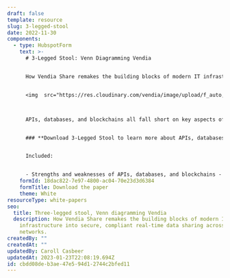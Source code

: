 ```yaml
---
draft: false
template: resource
slug: 3-legged-stool
date: 2022-11-30
components:
  - type: HubspotForm
    text: >-
      # 3-Legged Stool: Venn Diagramming Vendia


      How Vendia Share remakes the building blocks of modern IT infrastructure into secure, compliant real-time data connectivity  and sharing solutions


      <img  src="https://res.cloudinary.com/vendia/image/upload/f_auto,q_90/v1669906370/3Legged_Fig01_bohruk.webp" alt="" />



      APIs, databases, and blockchains all fall short on key aspects of secure, real-time data sharing needed to meet business needs. Vendia Share combines the three to make up for each one lacks


      ### **Download 3-Legged Stool to learn more about APIs, databases, and blockchain and how they complement one another.** 


      Included:


      - Strengths and weaknesses of APIs, databases, and blockchains - How Vendia Share brings them together - What this means for data sharing between two orgs - How you can get started today
    formId: 18dac822-7e97-4800-ac04-70e23d3d6384
    formTitle: Download the paper
    theme: White
resourceType: white-papers
seo:
  title: Three-legged stool, Venn diagramming Vendia
  description: How Vendia Share remakes the building blocks of modern IT
    infrastructure into secure, compliant real-time data sharing across business
    networks.
createdBy: ""
createdAt: ""
updatedBy: Caroll Casbeer
updatedAt: 2023-01-23T22:08:19.694Z
id: cbdd08de-b3ae-47e5-94d1-2744c2bfed11
---
```

